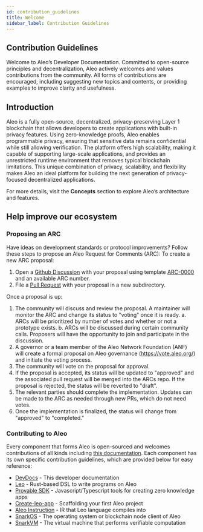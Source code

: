 ```yaml
---
id: contribution_guidelines
title: Welcome
sidebar_label: Contribution Guidelines
---
```

## Contribution Guidelines
Welcome to Aleo’s Developer Documentation. Committed to open-source principles and decentralization, Aleo actively welcomes and values contributions from the community. All forms of contributions are encouraged, including suggesting new topics and contents, or providing examples to improve clarity and usefulness.

## Introduction
Aleo is a fully open-source, decentralized, privacy-preserving Layer 1 blockchain that allows developers to create applications with built-in privacy features. Using zero-knowledge proofs, Aleo enables programmable privacy, ensuring that sensitive data remains confidential while still allowing verification. The platform offers high scalability, making it capable of supporting large-scale applications, and provides an unrestricted runtime environment that removes typical blockchain limitations. This unique combination of privacy, scalability, and flexibility makes Aleo an ideal platform for building the next generation of privacy-focused decentralized applications.   

For more details, visit the **Concepts** section to explore Aleo’s architecture and features.

## Help improve our ecosystem
### Proposing an ARC
Have ideas on development standards or protocol improvements? Follow these steps to propose an Aleo Request for Comments (ARC):
To create a new ARC proposal:

1. Open a [Github Discussion](https://github.com/AleoHQ/ARCs/discussions/categories/arcs) with your proposal using template  [ARC-0000](https://github.com/ProvableHQ/ARCs/blob/master/arc-0000) and an available ARC number. 
2. File a [Pull Request](https://github.com/AleoHQ/ARCs/pulls) with your proposal in a new subdirectory.

Once a proposal is up:

1. The community will discuss and review the proposal. A maintainer will monitor the ARC and change its status to "voting" once it is ready.
    a. ARCs will be prioritized by number of votes and whether or not a prototype exists.
    b. ARCs will be discussed during certain community calls. Proposers will have the opportunity to join and participate in the discussion.
2. A governor or a team member of the Aleo Network Foundation (ANF) will create a formal proposal on Aleo governance (https://vote.aleo.org/) and initiate the voting process.
3. The community will vote on the proposal for approval. 
4. If the proposal is accepted, its status will be updated to "approved" and the associated pull request will be merged into the ARCs repo. If the proposal is rejected, the status will be reverted to "draft".
5. The relevant parties should complete the implementation. Updates can be made to the ARC as needed through new PRs, which do not need votes.
6. Once the implementation is finalized, the status will change from "approved" to "completed." 


### Contributing to Aleo
Every component that forms Aleo is open-sourced and welcomes contributions of all kinds including [this documentation](./01_documentation_contribute.md). Each component has its own specific contribution guidelines, which are provided below for easy reference:  
- [DevDocs](./01_documentation_contribute.md) - This developer documentation  
- [Leo](https://docs.leo-lang.org/leo/resources#contributing) - Rust-based DSL to write programs on Aleo  
- [Provable SDK](https://github.com/ProvableHQ/sdk/tree/mainnet/sdk) - Javascript/Typescript tools for creating zero knowledge apps  
- [Create-leo-app](https://github.com/ProvableHQ/sdk/tree/mainnet/create-leo-app) - Scaffolding your first Aleo project  
- [Aleo Instruction](../guides/aleo/00_aleo_overview.md) - IR that Leo language compiles into  
- [SnarkOS](./02_snarkos_contribute.md) - The operating system or blockchain node client of Aleo  
- [SnarkVM](./03_snarkvm_contribute.md) - The virtual machine that performs verifiable computation  
